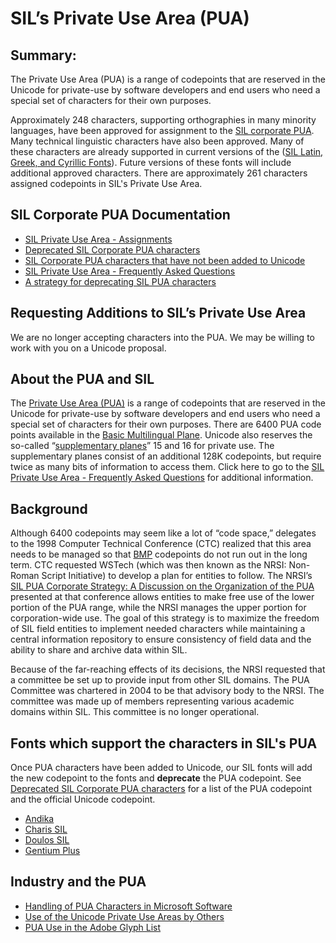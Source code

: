 # SIL’s Private Use Area (PUA)

## Summary:

The Private Use Area (PUA) is a range of codepoints that are reserved in the Unicode for private-use by software developers and end users who need a special set of characters for their own purposes.

Approximately 248 characters, supporting orthographies in many minority languages, have been approved for assignment to the [SIL corporate PUA](docs/pua-assignments.md). Many technical linguistic characters have also been approved. Many of these characters are already supported in current versions of the ([SIL Latin, Greek, and Cyrillic Fonts](https://software.sil.org/lcgfonts/)). Future versions of these fonts will include additional approved characters. There are approximately 261 characters assigned codepoints in SIL's Private Use Area.

## SIL Corporate PUA Documentation

- [SIL Private Use Area - Assignments](docs/pua-assignments.md)
- [Deprecated SIL Corporate PUA characters](docs/pua-deprecated.md)
- [SIL Corporate PUA characters that have not been added to Unicode](docs/pua-nondeprecated.md)
- [SIL Private Use Area - Frequently Asked Questions](docs/faq.md)
- [A strategy for deprecating SIL PUA characters](docs/pua-deprecation-strategy.md)

## Requesting Additions to SIL’s Private Use Area

We are no longer accepting characters into the PUA. We may be willing to work with you on a Unicode proposal.

## About the PUA and SIL

The [Private Use Area (PUA)](https://scripts.sil.org/cms/scripts/page.php?item_id=Glossary#pua) is a range of codepoints that are reserved in the Unicode for private-use by software developers and end users who need a special set of characters for their own purposes. There are 6400 PUA code points available in the [Basic Multilingual Plane](https://scripts.sil.org/cms/scripts/page.php?item_id=Glossary#bmp). Unicode also reserves the so-called “[supplementary planes](https://scripts.sil.org/cms/scripts/page.php?item_id=Glossary#supplement)” 15 and 16 for private use. The supplementary planes consist of an additional 128K codepoints, but require twice as many bits of information to access them. Click here to go to the [SIL Private Use Area - Frequently Asked Questions](docs/faq.md) for additional information.

## Background

Although 6400 codepoints may seem like a lot of “code space,” delegates to the 1998 Computer Technical Conference (CTC) realized that this area needs to be managed so that [BMP](https://scripts.sil.org/cms/scripts/page.php?item_id=Glossary#bmp) codepoints do not run out in the long term. CTC requested WSTech (which was then known as the NRSI: Non-Roman Script Initiative) to develop a plan for entities to follow. The NRSI’s [SIL PUA Corporate Strategy: A Discussion on the Organization of the PUA](https://scripts.sil.org/pua_corp.html) presented at that conference allows entities to make free use of the lower portion of the PUA range, while the NRSI manages the upper portion for corporation-wide use. The goal of this strategy is to maximize the freedom of SIL field entities to implement needed characters while maintaining a central information repository to ensure consistency of field data and the ability to share and archive data within SIL.

Because of the far-reaching effects of its decisions, the NRSI requested that a committee be set up to provide input from other SIL domains. The PUA Committee was chartered in 2004 to be that advisory body to the NRSI. The committee was made up of members representing various academic domains within SIL. This committee is no longer operational.

## Fonts which support the characters in SIL's PUA

Once PUA characters have been added to Unicode, our SIL fonts will add the new codepoint to the fonts and **deprecate** the PUA codepoint. See [Deprecated SIL Corporate PUA characters](docs/pua-deprecated.md) for a list of the PUA codepoint and the official Unicode codepoint.

- [Andika](https://software.sil.org/andika/)
- [Charis SIL](https://software.sil.org/charis/)
- [Doulos SIL](https://software.sil.org/doulos/)
- [Gentium Plus](https://software.sil.org/gentium/)

## Industry and the PUA

- [Handling of PUA Characters in Microsoft Software](https://scripts.sil.org/PUACharsInMSSotware)
- [Use of the Unicode Private Use Areas by Others](https://scripts.sil.org/VendorUseOfPUA)
- [PUA Use in the Adobe Glyph List](https://scripts.sil.org/PUAinAdobeGlyphList)
